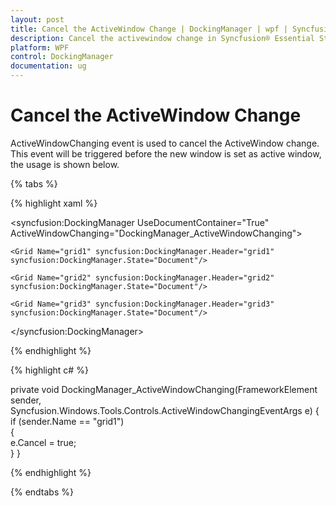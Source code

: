 ```yaml
---
layout: post
title: Cancel the ActiveWindow Change | DockingManager | wpf | Syncfusion®
description: Cancel the activewindow change in Syncfusion® Essential Studio® WPF DockingManager Control, its elements and more.
platform: WPF
control: DockingManager
documentation: ug
---
```


# Cancel the ActiveWindow Change

ActiveWindowChanging event is used to cancel the ActiveWindow change. This event will be triggered before the new window is set as active window, the usage is shown below.


{% tabs %}

{% highlight xaml %}

<syncfusion:DockingManager UseDocumentContainer="True"     ActiveWindowChanging="DockingManager_ActiveWindowChanging">            
	 
	<Grid Name="grid1" syncfusion:DockingManager.Header="grid1" syncfusion:DockingManager.State="Document"/>

	<Grid Name="grid2" syncfusion:DockingManager.Header="grid2" syncfusion:DockingManager.State="Document"/>

	<Grid Name="grid3" syncfusion:DockingManager.Header="grid3" syncfusion:DockingManager.State="Document"/>

</syncfusion:DockingManager>

{% endhighlight  %}

{% highlight c# %}

private void DockingManager_ActiveWindowChanging(FrameworkElement sender, Syncfusion.Windows.Tools.Controls.ActiveWindowChangingEventArgs e)
{     
   if (sender.Name == "grid1")     
   {         
     e.Cancel = true;     
   }
}

{% endhighlight  %}

{% endtabs %}
